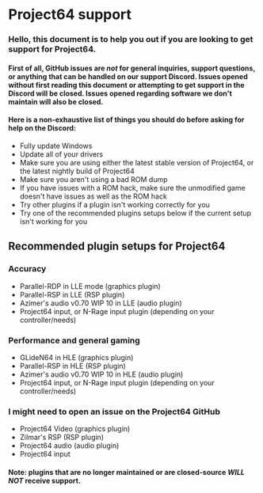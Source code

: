 # Project64 support

### Hello, this document is to help you out if you are looking to get support for Project64.

#### First of all, GitHub issues are ***not*** for general inquiries, support questions, or anything that can be handled on our support Discord. Issues opened without first reading this document or attempting to get support in the Discord will be closed. Issues opened regarding software we don't maintain will also be closed.

#### Here is a non-exhaustive list of things you should do before asking for help on the Discord:
- Fully update Windows
- Update all of your drivers
- Make sure you are using either the latest stable version of Project64, or the latest nightly build of Project64
- Make sure you aren't using a bad ROM dump
- If you have issues with a ROM hack, make sure the unmodified game doesn't have issues as well as the ROM hack
- Try other plugins if a plugin isn't working correctly for you
- Try one of the recommended plugins setups below if the current setup isn't working for you

## Recommended plugin setups for Project64

### Accuracy
- Parallel-RDP in LLE mode (graphics plugin)
- Parallel-RSP in LLE (RSP plugin)
- Azimer's audio v0.70 WIP 10 in LLE (audio plugin)
- Project64 input, or N-Rage input plugin (depending on your controller/needs)

### Performance and general gaming
- GLideN64 in HLE (graphics plugin)
- Parallel-RSP in HLE (RSP plugin)
- Azimer's audio v0.70 WIP 10 in HLE (audio plugin)
- Project64 input, or N-Rage input plugin (depending on your controller/needs)

### I might need to open an issue on the Project64 GitHub
- Project64 Video (graphics plugin)
- Zilmar's RSP (RSP plugin)
- Project64 audio (audio plugin)
- Project64 input

#### Note: plugins that are no longer maintained or are closed-source ***WILL NOT*** receive support.

